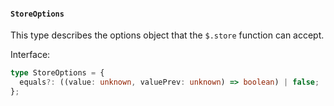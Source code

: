 #### `StoreOptions`

This type describes the options object that the `$.store` function can accept.

Interface:

```ts
type StoreOptions = {
  equals?: ((value: unknown, valuePrev: unknown) => boolean) | false;
};
```
